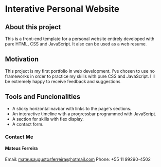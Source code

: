 # Interative Personal Website

## About this project 

This is a front-end template for a personal website entirely developed with pure HTML, CSS and JavaScript. It also can be used as a web resume.

## Motivation 

This project is my first portfolio in web development. I've chosen to use no frameworks in order to practice my skills with pure CSS and JavaScript. I'll be extremely happy to receive feedback and suggestions. 

## Tools and Funcionalities  

* A sticky horizontal navbar with links to the page's sections. 
* An interactive timeline with a progressbar programmed with JavaScript. 
* A section for skills with flex display.
* A contact form. 


### Contact Me 

#### Mateus Ferreira
Email: mateusaugustosferreira@hotmail.com
Phone: +55 11 99290-4502



